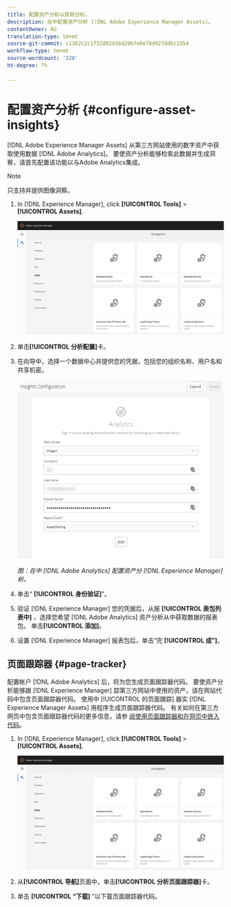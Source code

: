 ```yaml
---
title: 配置资产分析以获取分析。
description: 在中配置资产分析 [!DNL Adobe Experience Manager Assets]。
contentOwner: AG
translation-type: tm+mt
source-git-commit: c1362c2c1f32d02d36d2067e0e74d927ddbc1554
workflow-type: tm+mt
source-wordcount: '228'
ht-degree: 7%

---
```



# 配置资产分析 {#configure-asset-insights}

[!DNL Adobe Experience Manager Assets] 从第三方网站使用的数字资产中获取使用数据 [!DNL Adobe Analytics]。 要使资产分析能够检索此数据并生成洞察，请首先配置该功能以与Adobe Analytics集成。

>[!NOTE]
>
>只支持并提供图像洞察。

1. In [!DNL Experience Manager], click **[!UICONTROL Tools]** > **[!UICONTROL Assets]**.

   ![chlimage_1-72](assets/chlimage_1-210.png)

1. 单击&#x200B;**[!UICONTROL 分析配置]**&#x200B;卡。
1. 在向导中，选择一个数据中心并提供您的凭据，包括您的组织名称、用户名和共享机密。

   ![配置Adobe AnalyticsExperience Manager的资产洞察](assets/insights_config2.png)

   *图：在中 [!DNL Adobe Analytics] 配置资产分 [!DNL Experience Manager]析。*

1. 单击“ **[!UICONTROL 身份验证]**”。
1. 验证 [!DNL Experience Manager] 您的凭据后，从报 **[!UICONTROL 表包列表中]** ，选择您希望 [!DNL Adobe Analytics] 资产分析从中获取数据的报表包。 单击&#x200B;**[!UICONTROL 添加]**。
1. 设置 [!DNL Experience Manager] 报表包后，单击“完 **[!UICONTROL 成”]**。

## 页面跟踪器 {#page-tracker}

配置帐户 [!DNL Adobe Analytics] 后，将为您生成页面跟踪器代码。 要使资产分析能够跟 [!DNL Experience Manager] 踪第三方网站中使用的资产，请在网站代码中包含页面跟踪器代码。 使用中 [!UICONTROL 的页面跟踪] 器实 [!DNL Experience Manager Assets] 用程序生成页面跟踪器代码。 有关如何在第三方网页中包含页面跟踪器代码的更多信息，请参 [阅使用页面跟踪器和在网页中嵌入代码](/help/assets/use-page-tracker.md)。

1. In [!DNL Experience Manager], click **[!UICONTROL Tools]** > **[!UICONTROL Assets]**.

   ![chlimage_1-73](assets/chlimage_1-214.png)

1. 从&#x200B;**[!UICONTROL 导航]**&#x200B;页面中，单击&#x200B;**[!UICONTROL 分析页面跟踪器]**&#x200B;卡。
1. 单击 **[!UICONTROL “下载]** ”以下载页面跟踪器代码。

